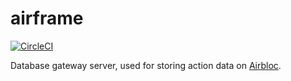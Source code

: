 airframe
====================

[![CircleCI](https://circleci.com/gh/airbloc/service-template-go.svg?style=svg&circle-token=bd20583fbcc2cb2558c5f4ee7094e92384d4498e)](https://circleci.com/gh/airbloc/airframe)

Database gateway server, used for storing action data on [Airbloc](https://airbloc.org).

